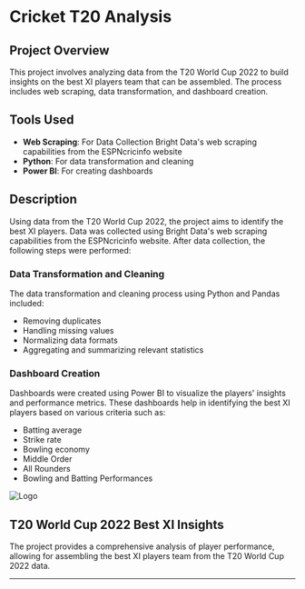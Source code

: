 # Cricket T20 Analysis

## Project Overview
This project involves analyzing data from the T20 World Cup 2022 to build insights on the best XI players team that can be assembled. The process includes web scraping, data transformation, and dashboard creation.

## Tools Used
- **Web Scraping**: For Data Collection Bright Data's web scraping capabilities from the ESPNcricinfo website 
- **Python**: For data transformation and cleaning
- **Power BI**: For creating dashboards

## Description
Using data from the T20 World Cup 2022, the project aims to identify the best XI players. Data was collected using Bright Data's web scraping capabilities from the ESPNcricinfo website. After data collection, the following steps were performed:

### Data Transformation and Cleaning
The data transformation and cleaning process using Python and Pandas included:
- Removing duplicates
- Handling missing values
- Normalizing data formats
- Aggregating and summarizing relevant statistics

### Dashboard Creation
Dashboards were created using Power BI to visualize the players' insights and performance metrics. These dashboards help in identifying the best XI players based on various criteria such as:
- Batting average
- Strike rate
- Bowling economy
- Middle Order
- All Rounders
- Bowling and Batting Performances

![Logo]([https://github.com/darvikkunal/BPRange_Project_Python/blob/main/GUI_Image.png](https://github.com/darvikkunal/CricketT20_Project_Python_PowerBI/blob/main/T20_image.png))

## T20 World Cup 2022 Best XI Insights
The project provides a comprehensive analysis of player performance, allowing for assembling the best XI players team from the T20 World Cup 2022 data.

---
